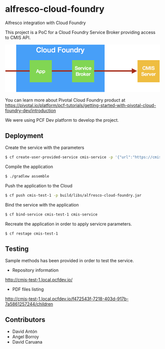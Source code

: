 # alfresco-cloud-foundry
Alfresco integration with Cloud Foundry

This project is a PoC for a Cloud Foundry Service Broker providing access to CMIS API.

![diagram](https://github.com/OrderOfTheBee/alfresco-cloud-foundry/raw/master/diagram.png)

You can learn more about Pivotal Cloud Foundry product at
https://pivotal.io/platform/pcf-tutorials/getting-started-with-pivotal-cloud-foundry-dev/introduction

We were using PCF Dev platform to develop the project.

## Deployment

Create the service with the parameters

```bash
$ cf create-user-provided-service cmis-service -p '{"url":"https://cmis.alfresco.com/alfresco/api/-default-/public/cmis/versions/1.1/browser","user":"admin","pass":"admin"}'
```

Compile the application

```bash
$ ./gradlew assemble
```

Push the application to the Cloud

```bash
$ cf push cmis-test-1 -p build/libs/alfresco-cloud-foundry.jar
```

Bind the service with the application

```bash
$ cf bind-service cmis-test-1 cmis-service
```

Recreate the application in order to apply servicre parameters.

```bash
$ cf restage cmis-test-1
```

## Testing

Sample methods has been provided in order to test the service.

* Repository information

http://cmis-test-1.local.pcfdev.io/

* PDF files listing

http://cmis-test-1.local.pcfdev.io/f472543f-7218-403d-917b-7a5861257244/children

## Contributors

* David Antón
* Angel Borroy
* David Caruana
